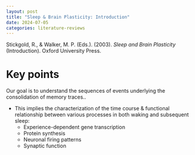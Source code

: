 ```yaml
---
layout: post
title: "Sleep & Brain Plasticity: Introduction"
date: 2024-07-05
categories: literature-reviews
---
```

Stickgold, R., & Walker, M. P. (Eds.). (2003). *Sleep and Brain Plasticity* (Introduction). Oxford University Press.

# Key points

Our goal is to understand the sequences of events underlying the consolidation of memory traces..
- This implies the characterization of the time course & functional relationship between various processes in both waking and subsequent sleep:
    - Experience-dependent gene transcription 
    - Protein synthesis
    - Neuronal firing patterns
    - Synaptic function 

